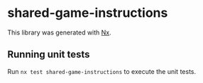 # shared-game-instructions

This library was generated with [Nx](https://nx.dev).

## Running unit tests

Run `nx test shared-game-instructions` to execute the unit tests.
